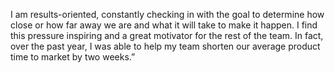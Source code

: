 I am results-oriented, constantly checking in with the goal to determine how close or how far away we are and what it will take to make it happen. I find this pressure inspiring and a great motivator for the rest of the team. In fact, over the past year, I was able to help my team shorten our average product time to market by two weeks.”
